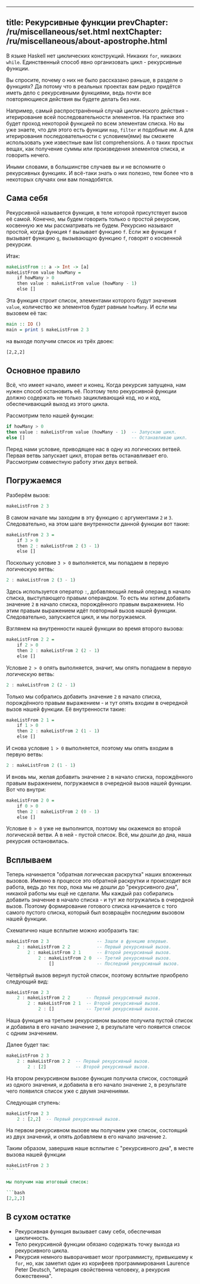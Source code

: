 ----
title: Рекурсивные функции
prevChapter: /ru/miscellaneous/set.html
nextChapter: /ru/miscellaneous/about-apostrophe.html
----

В языке Haskell нет циклических конструкций. Никаких `for`, никаких `while`. Единственный способ явно организовать цикл - рекурсивные функции.

Вы спросите, почему о них не было рассказано раньше, в разделе о функциях? Да потому что в реальных проектах вам редко придётся иметь дело с рекурсивными функциями, ведь почти все повторяющиеся действия вы будете делать без них.

Например, самый распространённый случай циклического действия - итерирование всей последовательности элементов. На практике это будет проход некоторой функцией по всем элементам списка. Но вы уже знаете, что для этого есть функции `map`, `filter` и подобные им. А для итерирования последовательности с условием(ями) вы сможете использовать уже известные вам list comprehensions. А о таких простых вещах, как получение суммы или произведения элементов списка, и говорить нечего.

Иными словами, в большинстве случаев вы и не вспомните о рекурсивных функциях. И всё-таки знать о них полезно, тем более что в некоторых случаях они вам понадобятся.

## Сама себя

Рекурсивной называется функция, в теле которой присутствует вызов её самой. Конечно, мы будем говорить только о простой рекурсии, косвенную же мы рассматривать не будем. Рекурсию называют простой, когда функция `f` вызывает функцию `f`. Если же функция `f` вызывает функцию `g`, вызывающую функцию `f`, говорят о косвенной рекурсии.

Итак:

```haskell
makeListFrom :: a -> Int -> [a]  
makeListFrom value howMany =
    if howMany > 0
    then value : makeListFrom value (howMany - 1)
    else []
```

Эта функция строит список, элементами которого будут значения `value`, количество же элементов будет равным `howMany`. И если мы вызовем её так:

```haskell
main :: IO ()
main = print $ makeListFrom 2 3
```

на выходе получим список из трёх двоек:

```bash
[2,2,2]
```

## Основное правило

Всё, что имеет начало, имеет и конец. Когда рекурсия запущена, нам нужен способ остановить её. Поэтому тело рекурсивной функции должно содержать не только зацикливающий код, но и код, обеспечивающий выход из этого цикла.

Рассмотрим тело нашей функции:

```haskell
if howMany > 0
then value : makeListFrom value (howMany - 1)  -- Запускаю цикл.
else []                                        -- Останавливаю цикл.
```

Перед нами условие, приводящее нас в одну из логических ветвей. Первая ветвь запускает цикл, вторая ветвь останавливает его. Рассмотрим совместную работу этих двух ветвей.

## Погружаемся

Разберём вызов:

```haskell
makeListFrom 2 3
```

В самом начале мы заходим в эту функцию с аргументами `2` и `3`. Следовательно, на этом шаге внутренности данной функции вот такие:

```haskell
makeListFrom 2 3 =
    if 3 > 0
    then 2 : makeListFrom 2 (3 - 1)
    else []
```

Поскольку условие `3 > 0` выполняется, мы попадаем в первую логическую ветвь:

```haskell
2 : makeListFrom 2 (3 - 1)
```

Здесь используется оператор `:`, добавляющий левый операнд в начало списка, выступающего правым операндом. То есть мы хотим добавить значение `2` в начало списка, порождённого правым выражением. Но этим правым выражением идёт повторный вызов нашей функции. Следовательно, запускается цикл, и мы погружаемся.

Взглянем на внутренности нашей функции во время второго вызова:

```haskell
makeListFrom 2 2 =
    if 2 > 0
    then 2 : makeListFrom 2 (2 - 1)
    else []
```

Условие `2 > 0` опять выполняется, значит, мы опять попадаем в первую логическую ветвь:

```haskell
2 : makeListFrom 2 (2 - 1)
```

Только мы собрались добавить значение `2` в начало списка, порождённого правым выражением - и тут опять входим в очередной вызов нашей функции. Её внутренности такие:

```haskell
makeListFrom 2 1 =
    if 1 > 0
    then 2 : makeListFrom 2 (1 - 1)
    else []
```

И снова условие `1 > 0` выполняется, поэтому мы опять входим в первую ветвь:

```haskell
2 : makeListFrom 2 (1 - 1)
```

И вновь мы, желая добавить значение `2` в начало списка, порождённого правым выражением, погружаемся в очередной вызов нашей функции. Вот что внутри:

```haskell
makeListFrom 2 0 =
    if 0 > 0
    then 2 : makeListFrom 2 (0 - 1)
    else []
```

Условие `0 > 0` уже не выполнится, поэтому мы окажемся во второй логической ветви. А в ней - пустой список. Всё, мы дошли до дна, наша рекурсия остановилась.

## Всплываем

Теперь начинается "обратная логическая раскрутка" наших вложенных вызовов. Именно в процессе это обратной раскрутки и происходит вся работа, ведь до тех пор, пока мы не дошли до "рекурсивного дна", никакой работы мы ещё не сделали. Мы каждый раз собирались добавить значение в начало списка - и тут же погружались в очередной вызов. Поэтому формирование готового списка начинается с того самого пустого списка, который был возвращён последним вызовом нашей функции.

Схематично наше всплытие можно изобразить так:

```haskell
makeListFrom 2 3                  -- Зашли в функцию впервые.
    2 : makeListFrom 2 2          -- Первый рекурсивный вызов.
        2 : makeListFrom 2 1      -- Второй рекурсивный вызов.
            2 : makeListFrom 2 0  -- Третий рекурсивный вызов.
                []                -- Последний рекурсивный вызов.
```

Четвёртый вызов вернул пустой список, поэтому всплытие приобрело следующий вид:

```haskell
makeListFrom 2 3  
    2 : makeListFrom 2 2      -- Первый рекурсивный вызов.
        2 : makeListFrom 2 1  -- Второй рекурсивный вызов.
            2 : []            -- Третий рекурсивный вызов.
```

Наша функция на третьем рекурсивном вызове получила пустой список и добавила в его начало значение `2`, в результате чего появится список с одним значением.

Далее будет так:

```haskell
makeListFrom 2 3  
    2 : makeListFrom 2 2  -- Первый рекурсивный вызов.
        2 : [2]           -- Второй рекурсивный вызов.
```

На втором рекурсивном вызове функция получила список, состоящий из одного значения, и добавила в его начало значение `2`, в результате чего появился список уже с двумя значениями.

Следующая ступень:

```haskell
makeListFrom 2 3  
    2 : [2,2]  -- Первый рекурсивный вызов.
```

На первом рекурсивном вызове мы получаем уже список, состоящий из двух значений, и опять добавляем в его начало значение `2`.

Таким образом, завершив наше всплытие с "рекурсивного дна", в месте вызова нашей функции

```haskell
makeListFrom 2 3
``` 

мы получим наш итоговый список:

```bash
[2,2,2]
```

## В сухом остатке

* Рекурсивная функция вызывает саму себя, обеспечивая цикличность.
* Тело рекурсивной функции обязано содержать точку выхода из рекурсивного цикла.
* Рекурсия немного выворачивает мозг программисту, привыкшему к `for`, но, как заметил один из корифеев программирования Laurence Peter Deutsch, "итерация свойственна человеку, а рекурсия божественна".

